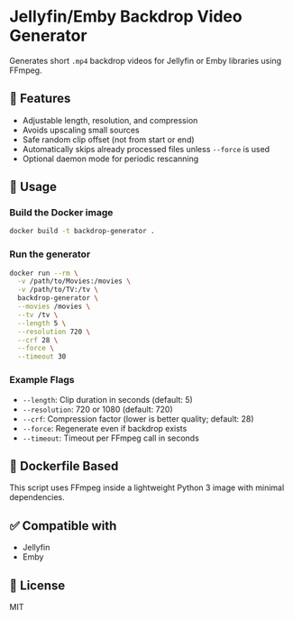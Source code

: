 # Jellyfin/Emby Backdrop Video Generator

Generates short `.mp4` backdrop videos for Jellyfin or Emby libraries using FFmpeg.

## 🎥 Features
- Adjustable length, resolution, and compression
- Avoids upscaling small sources
- Safe random clip offset (not from start or end)
- Automatically skips already processed files unless `--force` is used
- Optional daemon mode for periodic rescanning

## 🚀 Usage

### Build the Docker image
```bash
docker build -t backdrop-generator .
```

### Run the generator
```bash
docker run --rm \
  -v /path/to/Movies:/movies \
  -v /path/to/TV:/tv \
  backdrop-generator \
  --movies /movies \
  --tv /tv \
  --length 5 \
  --resolution 720 \
  --crf 28 \
  --force \
  --timeout 30
```

### Example Flags
- `--length`: Clip duration in seconds (default: 5)
- `--resolution`: 720 or 1080 (default: 720)
- `--crf`: Compression factor (lower is better quality; default: 28)
- `--force`: Regenerate even if backdrop exists
- `--timeout`: Timeout per FFmpeg call in seconds

## 🐳 Dockerfile Based
This script uses FFmpeg inside a lightweight Python 3 image with minimal dependencies.

## ✅ Compatible with
- Jellyfin
- Emby

## 📜 License
MIT
